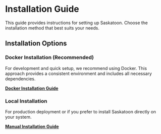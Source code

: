 # Installation Guide

This guide provides instructions for setting up Saskatoon. Choose the installation method that best suits your needs.

## Installation Options

### Docker Installation (Recommended)
For development and quick setup, we recommend using Docker. This approach provides a consistent environment and includes all necessary dependencies.

**[Docker Installation Guide](doc/setup/docker-install.md)**

### Local Installation
For production deployment or if you prefer to install Saskatoon directly on your system.

**[Manual Installation Guide](doc/setup/manual-install.md)**
